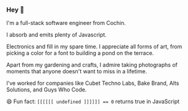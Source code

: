### Hey 👋
I'm a full-stack software engineer from Cochin.

I absorb and emits plenty of Javascript.

Electronics and fill in my spare time. I appreciate all forms of art, from picking a color for a  font to building a pond on the terrace. 

Apart from my gardening and crafts, I admire taking photographs of moments that anyone doesn't want to miss in a lifetime. 

I've worked for companies like Cubet Techno Labs, Bake Brand, Alts Solutions, and Guys Who Code.

😄 Fun fact: `[[[[[[ undefined ]]]]]] == 0` returns true in JavaScript
